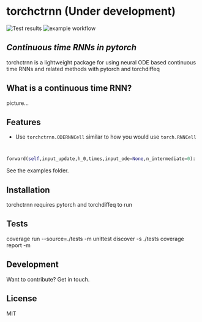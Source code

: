 # torchctrnn (Under development)

![Test results](https://github.com/oizin/torchctrnn/actions/workflows/run_tests.yaml/badge.svg)
![example workflow](https://github.com/oizin/torchctrnn/actions/workflows/run_tests.yaml/badge.svg)


## _Continuous time RNNs in pytorch_

torchctrnn is a lightweight package for using neural ODE based continuous time RNNs and related methods with pytorch and torchdiffeq

## What is a continuous time RNN?

picture...

## Features

- Use `torchctrnn.ODERNNCell` similar to how you would use `torch.RNNCell`

```python


forward(self,input_update,h_0,times,input_ode=None,n_intermediate=0):   
```

See the examples folder.

## Installation

torchctrnn requires pytorch and torchdiffeq to run

## Tests

coverage run --source=./tests -m unittest discover -s ./tests
coverage report -m

## Development

Want to contribute? Get in touch.

## License

MIT